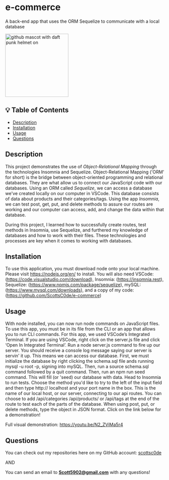 # e-commerce
A back-end app that uses the ORM Sequelize to communicate with a local database

<img src="https://octodex.github.com/images/daftpunktocat-thomas.gif" alt="github mascot with daft punk helmet on" width="200"/>

## 💡 Table of Contents

- [Description](#description-id)
- [Installation](#installation-id)
- [Usage](#usage-id)
- [Questions](#questions-id)

## <a id="description-id"></a>Description
This project demonstrates the use of *Object-Relational Mapping* through the technologies Insomnia and Sequelize. Object-Relational Mapping ('ORM' for short) is the bridge between object-oriented programming and relational databases. They are what allow us to connect our JavaScript code with our databases. Using an ORM called *Sequelize*, we can access a database we've created locally on our computer in VSCode. This database consists of data about products and their categories/tags. Using the app *Insomnia*, we can test post, get, put, and delete methods to assure our routes are working and our computer can access, add, and change the data within that database.

During this project, I learned how to successfully create routes, test methods in Insomnia, use Sequelize, and furthered my knowledge of databases and how to work with their files. These technologies and processes are key when it comes to working with databases.

## <a id="installation-id"></a>Installation
To use this application, you must download node onto your local machine. Please visit https://nodejs.org/en/ to install. You will also need VSCode: (https://code.visualstudio.com/download), Insomnia: (https://insomnia.rest), Sequelize: (https://www.npmjs.com/package/sequelize), mySQL: (https://www.mysql.com/downloads), and a copy of my code: (https://github.com/ScottsC0de/e-commerce)

## <a id="usage-id"></a>Usage
With node installed, you can now run node commands on JavaScript files. To use this app, you must be in its file from the CLI or an app that allows you to run CLI commands. For this app, we used VSCode’s Integrated Terminal. If you are using VSCode, right click on the server.js file and click ‘Open In Integrated Terminal’. Run a node server.js command to fire up our server. You should receive a console log message saying our server is servin' it up. This means we can access our database. First, we must initialize the database by right clicking the schema.sql file ands running mysql -u root -p, signing into mySQL. Then, run a source schema.sql command followed by a quit command. Then, run an npm run seed command. This will fill (or 'seed) our database with data. Head to Insomnia to run tests. Choose the method you'd like to try to the left of the input field and then type http:// localhost and your port name in the box. This is the name of our local host, or our server, connecting to our api routes. You can choose to add /api/categories /api/products/ or /api/tags at the end of the route to test each of the parts of the database. When using post, put, or delete methods, type the object in JSON format. Click on the link below for a demonstration!

Full visual demonstration: https://youtu.be/N2_ZViMa5r4

## <a id="questions-id"></a>Questions
You can check out my repositories here on my GitHub account: 
<a href="https://github.com/scottsc0de">scottsc0de</a>

AND

You can send an email to **Scott5902@gmail.com** with any questions!